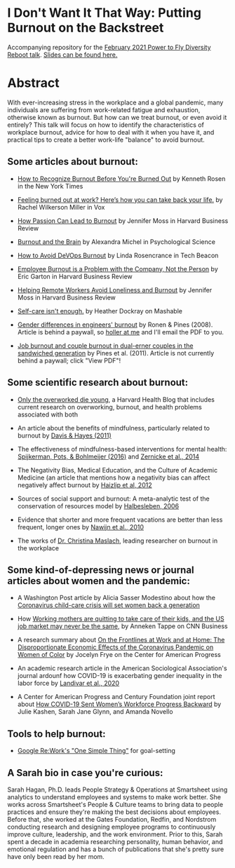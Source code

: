 # I Don't Want It That Way: Putting Burnout on the Backstreet
Accompanying repository for the [February 2021 Power to Fly Diversity Reboot talk](https://powertofly.com/summit/speakers/sarahh-3a34d31e1d32). [Slides can be found here.](https://speakerdeck.com/thesarahhagan/i-dont-want-it-that-way-putting-burnout-on-the-backstreet)

# Abstract
With ever-increasing stress in the workplace and a global pandemic, many individuals are suffering from work-related fatigue and exhaustion, otherwise known as burnout. But how can we treat burnout, or even avoid it entirely? This talk will focus on how to identify the characteristics of workplace burnout, advice for how to deal with it when you have it, and practical tips to create a better work-life "balance" to avoid burnout.

## Some articles about burnout:
* [How to Recognize Burnout Before You're Burned Out](https://www.nytimes.com/2017/09/05/smarter-living/workplace-burnout-symptoms.html) by Kenneth Rosen in the New York Times

* [Feeling burned out at work? Here’s how you can take back your life.](https://www.vox.com/the-highlight/2019/8/30/20836366/work-stress-how-to-talk-to-boss-millennial-burnout) by Rachel Wilkerson Miller in Vox

* [How Passion Can Lead to Burnout](https://hbr.org/2019/07/when-passion-leads-to-burnout) by Jennifer Moss in Harvard Business Review

* [Burnout and the Brain](https://www.psychologicalscience.org/observer/burnout-and-the-brain) by Alexandra Michel in Psychological Science

* [How to Avoid DeVOps Burnout](https://techbeacon.com/devops/how-avoid-devops-burnout) by Linda Rosencrance in Tech Beacon

* [Employee Burnout is a Problem with the Company, Not the Person](https://hbr.org/2017/04/employee-burnout-is-a-problem-with-the-company-not-the-person) by Eric Garton in Harvard Business Review

* [Helping Remote Workers Avoid Loneliness and Burnout](https://hbr.org/2018/11/helping-remote-workers-avoid-loneliness-and-burnout) by Jennifer Moss in Harvard Business Review

* [Self-care isn't enough.](https://mashable.com/article/community-care-versus-self-care/) by Heather Dockray on Mashable 

* [Gender differences in engineers' burnout](https://www.emerald.com/insight/content/doi/10.1108/02610150810916749/full/html) by Ronen & Pines (2008). Article is behind a paywall, so [holler at me](mailto:thesarahhagan@gmail.com) and I'll email the PDF to you. 

* [Job burnout and couple burnout in dual-erner couples in the sandwiched generation](https://www.semanticscholar.org/paper/Job-Burnout-and-Couple-Burnout-in-Dual-earner-in-Pines-Neal/abd83e9346dfb0e0ec29a4ce09cca8c18e149d61) by Pines et al. (2011). Article is not currently behind a paywall; click "View PDF"!

## Some scientific research about burnout:
* [Only the overworked die young](https://www.health.harvard.edu/blog/only-the-overworked-die-young-201512148815), a Harvard Health Blog that includes current research on overworking, burnout, and health problems associated with both

* An article about the benefits of mindfulness, particularly related to burnout by [Davis & Hayes (2011)](https://pdfs.semanticscholar.org/3646/36ce2cd368649068389c6998d582bc58f374.pdf)

* The effectiveness of mindfulness-based interventions for mental health: [Spijkerman, Pots, & Bohlmeijer (2016)](https://www.sciencedirect.com/science/article/pii/S0272735815300623) and [Zernicke et al., 2014](https://journals.lww.com/psychosomaticmedicine/Abstract/2014/05000/A_Randomized_Wait_List_Controlled_Trial_of.4.aspx)

* The Negativity Bias, Medical Education, and the Culture of Academic Medicine (an article that mentions how a negativity bias can affect negatively affect burnout by [Haizlip et al, 2012](https://journals.lww.com/academicmedicine/Fulltext/2012/09000/Perspective__The_Negativity_Bias,_Medical.19.aspx)

* Sources of social support and burnout: A meta-analytic test of the conservation of resources model by [Halbesleben, 2006](https://psycnet.apa.org/record/2006-11397-012)

* Evidence that shorter and more frequent vacations are better than less frequent, longer ones by [Nawijn et al., 2010](https://link.springer.com/article/10.1007%2Fs11482-009-9091-9)

* The works of [Dr. Christina Maslach](https://www.researchgate.net/profile/Christina_Maslach), leading researcher on burnout in the workplace

## Some kind-of-depressing news or journal articles about women and the pandemic:
* A Washington Post article by Alicia Sasser Modestino about how the [Coronavirus child-care crisis will set women back a generation](https://www.washingtonpost.com/us-policy/2020/07/29/childcare-remote-learning-women-employment/)

* How [Working mothers are quitting to take care of their kids, and the US job market may never be the same](https://www.cnn.com/2020/08/19/economy/women-quitting-work-child-care/index.html), by Anneken Tappe on CNN Business

* A research summary about [On the Frontlines at Work and at Home: The Disproportionate Economic Effects of the Coronavirus Pandemic on Women of Color](https://www.americanprogress.org/issues/women/reports/2020/04/23/483846/frontlines-work-home/) by Jocelyn Frye on the Center for American Progress

* An academic research article in the American Sociological Association's journal ardounf how COVID-19 is exacerbating gender inequality in the labor force by [Landivar et al., 2020](https://journals.sagepub.com/doi/full/10.1177/2378023120947997)

* A Center for American Progress and Century Foundation joint report about [How COVID-19 Sent Women’s Workforce Progress Backward](https://www.americanprogress.org/issues/women/reports/2020/10/30/492582/covid-19-sent-womens-workforce-progress-backward/) by Julie Kashen, Sarah Jane Glynn, and Amanda Novello

## Tools to help burnout:
* [Google Re:Work's "One Simple Thing"](https://rework.withgoogle.com/guides/managers-care-professionally-personally-for-team/steps/use-one-simple-thing-for-goal-setting/) for goal-setting

## A Sarah bio in case you're curious:
Sarah Hagan, Ph.D. leads People Strategy & Operations at Smartsheet using analytics to understand employees and systems to make work better. She works across Smartsheet's People & Culture teams to bring data to people practices and ensure they're making the best decisions about employees. Before that, she worked at the Gates Foundation, Redfin, and Nordstrom conducting research and designing employee programs to continuously improve culture, leadership, and the work environment. Prior to this, Sarah spent a decade in academia researching personality, human behavior, and emotional regulation and has a bunch of publications that she's pretty sure have only been read by her mom.
